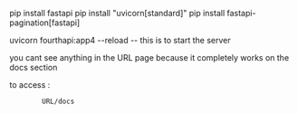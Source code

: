 pip install fastapi
pip install "uvicorn[standard]"
pip install fastapi-pagination[fastapi]


uvicorn fourthapi:app4 --reload 
             -- this is to start the server


you cant see anything in the URL page because it completely works on the docs section

to access :
     
            URL/docs